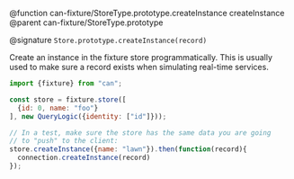 @function can-fixture/StoreType.prototype.createInstance createInstance
@parent can-fixture/StoreType.prototype

@signature `Store.prototype.createInstance(record)`

  Create an instance in the fixture store programmatically.  This is usually
  used to make sure a record exists when simulating real-time services.

  ```js
  import {fixture} from "can";

  const store = fixture.store([
    {id: 0, name: "foo"}
  ], new QueryLogic({identity: ["id"]}));

  // In a test, make sure the store has the same data you are going
  // to "push" to the client:
  store.createInstance({name: "lawn"}).then(function(record){
    connection.createInstance(record)
  });
  ```
